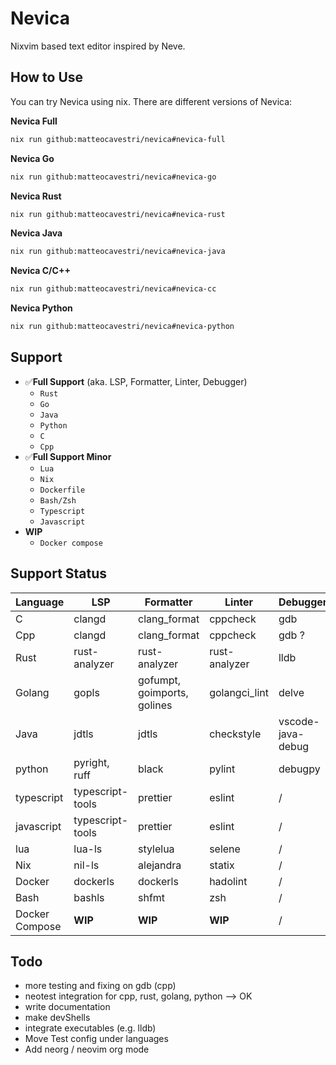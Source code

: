 # Nevica

Nixvim based text editor inspired by Neve.

## How to Use

You can try Nevica using nix.
There are different versions of Nevica:

**Nevica Full**

```bash
nix run github:matteocavestri/nevica#nevica-full
```

**Nevica Go**

```bash
nix run github:matteocavestri/nevica#nevica-go
```

**Nevica Rust**

```bash
nix run github:matteocavestri/nevica#nevica-rust
```

**Nevica Java**

```bash
nix run github:matteocavestri/nevica#nevica-java
```

**Nevica C/C++**

```bash
nix run github:matteocavestri/nevica#nevica-cc
```

**Nevica Python**

```bash
nix run github:matteocavestri/nevica#nevica-python
```

## Support

- ✅**Full Support** (aka. LSP, Formatter, Linter, Debugger)
  - `Rust`
  - `Go`
  - `Java`
  - `Python`
  - `C`
  - `Cpp`
- ✅**Full Support Minor**
  - `Lua`
  - `Nix`
  - `Dockerfile`
  - `Bash/Zsh`
  - `Typescript`
  - `Javascript`
- **WIP**
  - `Docker compose`

## Support Status

| Language       | LSP              | Formatter                   | Linter        | Debugger          | Test    |
| -------------- | ---------------- | --------------------------- | ------------- | ----------------- | ------- |
| C              | clangd           | clang_format                | cppcheck      | gdb               | /       |
| Cpp            | clangd           | clang_format                | cppcheck      | gdb ?             | **WIP** |
| Rust           | rust-analyzer    | rust-analyzer               | rust-analyzer | lldb              | **WIP** |
| Golang         | gopls            | gofumpt, goimports, golines | golangci_lint | delve             | go      |
| Java           | jdtls            | jdtls                       | checkstyle    | vscode-java-debug | maven   |
| python         | pyright, ruff    | black                       | pylint        | debugpy           | **WIP** |
| typescript     | typescript-tools | prettier                    | eslint        | /                 | /       |
| javascript     | typescript-tools | prettier                    | eslint        | /                 | /       |
| lua            | lua-ls           | stylelua                    | selene        | /                 | /       |
| Nix            | nil-ls           | alejandra                   | statix        | /                 | /       |
| Docker         | dockerls         | dockerls                    | hadolint      | /                 | /       |
| Bash           | bashls           | shfmt                       | zsh           | /                 | /       |
| Docker Compose | **WIP**          | **WIP**                     | **WIP**       | /                 | /       |

## Todo

- more testing and fixing on gdb (cpp)
- neotest integration for cpp, rust, golang, python --> OK
- write documentation
- make devShells
- integrate executables (e.g. lldb)
- Move Test config under languages
- Add neorg / neovim org mode
